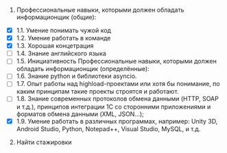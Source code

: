 1. Профессиональные навыки, которыми должен обладать информационщик (общие):
  - [x] 1.1. Умение понимать чужой код
  - [x] 1.2. Умение работать в команде
  - [x] 1.3. Хорошая концетрация
  - [ ] 1.4. Знание английского языка
  - [ ] 1.5. Инициативность
Профессиональные навыки, которыми должен обладать информационщик (определённые):
  - [ ] 1.6. Знание python и библиотеки asyncio.
  - [ ] 1.7. Опыт работы над highload-проектами или хотя бы понимание, по каким принципам такие проекты строятся и работают.
  - [ ] 1.8. Знание современных протоколов обмена данными (HTTP, SOAP и т.д.), принципов интеграции 1С со сторонними приложениями и форматов обмена данными (XML, JSON…);
  - [x] 1.9. Умение работать в различных программах, например: Unity 3D, Android Studio, Python, Notepad++, Visual Studio, MySQL, и т.д.
  
2. Найти стажировки
